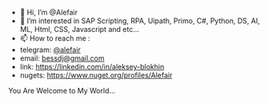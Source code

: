 - 👋 Hi, I’m @Alefair
- 👀 I’m interested in SAP Scripting, RPA, Uipath, Primo, C#, Python, DS, AI, ML, Html, CSS, Javascript and etc...
- 📫 How to reach me :
- telegram: [@alefair](https://t.me/alefair)
- email:    bessdj@gmail.com
- link:     https://linkedin.com/in/aleksey-blokhin
- nugets:   https://www.nuget.org/profiles/Alefair

You Are Welcome to My World...

<!---
Alefair/Alefair is a ✨ special ✨ repository because its `README.md` (this file) appears on your GitHub profile.
You can click the Preview link to take a look at your changes.
--->
